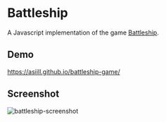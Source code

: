 # Battleship
A Javascript implementation of the game [Battleship](https://en.wikipedia.org/wiki/Battleship_(game)).

## Demo
https://asiill.github.io/battleship-game/

## Screenshot
![battleship-screenshot](https://github.com/asiill/battleship-game/assets/9745019/6f9b99f0-14d1-4fdb-bbb1-d33d35413be4)
